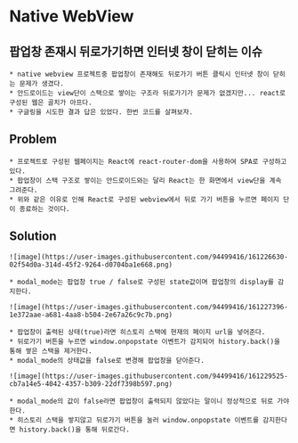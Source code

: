 # Native WebView
  ## 팝업창 존재시 뒤로가기하면 인터넷 창이 닫히는 이슈
  
    * native webview 프로젝트중 팝업창이 존재해도 뒤로가기 버튼 클릭시 인터넷 창이 닫히는 문제가 생겼다.    
    * 안드로이드는 view단이 스택으로 쌓이는 구조라 뒤로가기가 문제가 없겠지만... react로 구성된 웹은 골치가 아프다.
    * 구글링을 시도한 결과 답은 있었다. 한번 코드를 살펴보자.
    
  
  ## Problem
  
    * 프로젝트로 구성된 웹페이지는 React에 react-router-dom을 사용하여 SPA로 구성하고 있다.
    * 팝업창이 스택 구조로 쌓이는 안드로이드와는 달리 React는 한 화면에서 view단을 계속 그려준다.
    * 위와 같은 이유로 인해 React로 구성된 webview에서 뒤로 가기 버튼을 누르면 페이지 단이 종료하는 것이다.
    
  ## Solution
  
    ![image](https://user-images.githubusercontent.com/94499416/161226630-02f54d0a-314d-45f2-9264-d0704ba1e668.png)
    
    * modal_mode는 팝업창 true / false로 구성된 state값이며 팝업창의 display를 감지한다.
    
    ![image](https://user-images.githubusercontent.com/94499416/161227396-1e372aae-a681-4aa8-b504-2e67a26c9c7b.png)

    * 팝업창이 출력된 상태(true)라면 히스토리 스택에 현재의 페이지 url을 넣어준다.
    * 뒤로가기 버튼을 누르면 window.onpopstate 이벤트가 감지되어 history.back()을 통해 쌓은 스택을 제거한다.
    * modal_mode의 상태값을 false로 변경해 팝업창을 닫아준다.
    
    ![image](https://user-images.githubusercontent.com/94499416/161229525-cb7a14e5-4042-4357-b309-22df7398b597.png)

    * modal_mode의 값이 false라면 팝업창이 출력되지 않았다는 말이니 정상적으로 뒤로 가야한다.
    * 히스토리 스택을 쌓지않고 뒤로가기 버튼을 눌러 window.onpopstate 이벤트를 감지한다면 history.back()을 통해 뒤로간다.
